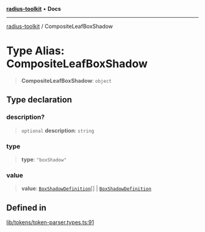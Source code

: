 [**radius-toolkit**](../README.md) • **Docs**

***

[radius-toolkit](../globals.md) / CompositeLeafBoxShadow

# Type Alias: CompositeLeafBoxShadow

> **CompositeLeafBoxShadow**: `object`

## Type declaration

### description?

> `optional` **description**: `string`

### type

> **type**: `"boxShadow"`

### value

> **value**: [`BoxShadowDefinition`](BoxShadowDefinition.md)[] \| [`BoxShadowDefinition`](BoxShadowDefinition.md)

## Defined in

[lib/tokens/token-parser.types.ts:91](https://github.com/rangle/radius-token-tango/blob/0fa25351e79af51a833bcebadbd83e27a9791a4f/packages/radius-toolkit/src/lib/tokens/token-parser.types.ts#L91)
